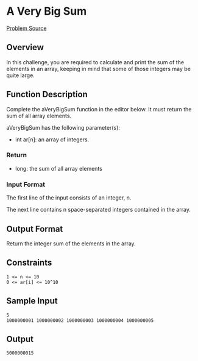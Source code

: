 # A Very Big Sum

[Problem Source](hackerrank.com/challenges/a-very-big-sum/problem)

## Overview

In this challenge, you are required to calculate and print the sum of the
elements in an array, keeping in mind that some of those integers may be quite
large.

## Function Description

Complete the aVeryBigSum function in the editor below. It must return the sum
of all array elements.

aVeryBigSum has the following parameter(s):

* int ar[n]: an array of integers.

### Return

* long: the sum of all array elements

### Input Format

The first line of the input consists of an integer, n.

The next line contains n space-separated integers contained in the array.

## Output Format

Return the integer sum of the elements in the array.

## Constraints

```
1 <= n <= 10
0 <= ar[i] <= 10^10
```

## Sample Input

```
5
1000000001 1000000002 1000000003 1000000004 1000000005
```

## Output

```
5000000015
```
